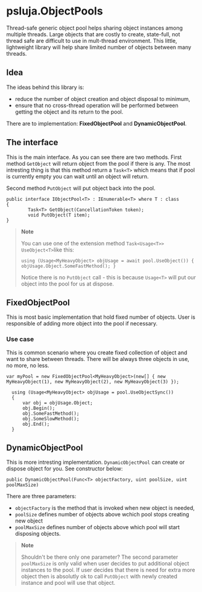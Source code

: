 psluja.ObjectPools
===================
Thread-safe generic object pool helps sharing object instances among multiple threads. Large objects that are costly to create, state-full, not thread safe are difficult to use in mult-thread environment. This little, lightweight library will help share limited number of objects between many threads.

Idea
-------------
The ideas behind this library is: 

 - reduce the number of object creation and object disposal to minimum,
 - ensure that no cross-thread operation will be performed between getting the object and its return to the pool.
 

There are to implementation: **FixedObjectPool** and **DynamicObjectPool**.

The interface
-------------
This is the main interface. As you can see there are two methods. First method `GetObject` will return object from the pool if there is any. The most intresting thing is that this method return a `Task<T>` which means that if pool is currently empty you can wait until  an object will return.

Second method `PutObject` will put object back into the pool. 

    public interface IObjectPool<T> : IEnumerable<T> where T : class
    {
            Task<T> GetObject(CancellationToken token);
            void PutObject(T item);
    }


> **Note**
>
> You can use one of the extension method  `Task<Usage<T>> UseObject<T>`like this:
>
> `using (Usage<MyHeavyObject> objUsage = await pool.UseObject())
> {
>	objUsage.Object.SomeFastMethod();
> }`
>
> Notice there is no `PutObject` call - this is because `Usage<T>` will put our object into the pool for us at dispose.


FixedObjectPool
-------------
This is most basic implementation that hold fixed number of objects. User is responsible of adding more object into the pool if necessary.

### Use case
This is common scenario where you create fixed collection of object and want to share between threads. There will be always three objects in use, no more, no less.

    var myPool = new FixedObjectPool<MyHeavyObject>(new[] { new MyHeavyObject(1), new MyHeavyObject(2), new MyHeavyObject(3) });
    
	  using (Usage<MyHeavyObject> objUsage = pool.UseObjectSync())
	  {
	      var obj = objUsage.Object;
	      obj.Begin();
	      obj.SomeFastMethod();
	      obj.SomeSlowMethod();
	      obj.End();
	  }

DynamicObjectPool
-------------
This is more intresting implementation. `DynamicObjectPool` can create or dispose object for you. See constructor below:

	public DynamicObjectPool(Func<T> objectFactory, uint poolSize, uint poolMaxSize)
	
There are three parameters:
- `objectFactory` is the method that is invoked when new object is needed,
- `poolSize` defines number of objects above wchich pool stops creating new object
- `poolMaxSize` defines number of objects above which pool will start disposing objects.

> **Note**
>
> Shouldn't be there only one parameter?
> The second parameter `poolMaxSize` is only valid when user decides to put additional object instances to the pool. If user 
> decides that there is need for extra more object then is absolutly ok to call `PutObject` with newly created instance and pool will use that object. 

